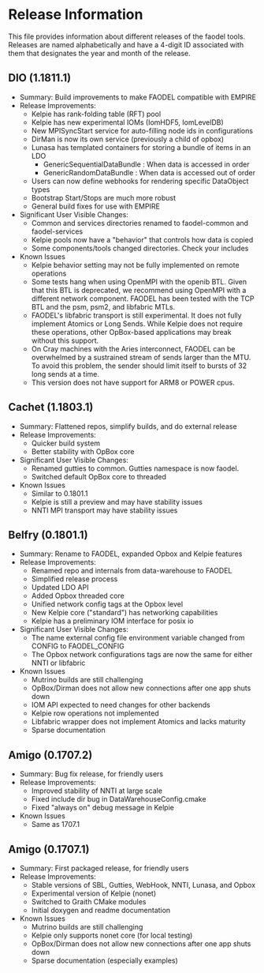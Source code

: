 Release Information
===================

This file provides information about different releases of the
faodel tools. Releases are named alphabetically and have a
4-digit ID associated with them that designates the year and month of
the release.

DIO (1.1811.1)
--------------
- Summary: Build improvements to make FAODEL compatible with EMPIRE
- Release Improvements:
  - Kelpie has rank-folding table (RFT) pool
  - Kelpie has new experimental IOMs (IomHDF5, IomLevelDB)
  - New MPISyncStart service for auto-filling node ids in configurations
  - DirMan is now its own service (previously a child of opbox)
  - Lunasa has templated containers for storing a bundle of items in an LDO
    - GenericSequentialDataBundle : When data is accessed in order
    - GenericRandomDataBundle     : When data is accessed out of order
  - Users can now define webhooks for rendering specific DataObject types
  - Bootstrap Start/Stops are much more robust
  - General build fixes for use with EMPIRE
- Significant User Visible Changes:
  - Common and services directories renamed to faodel-common and faodel-services
  - Kelpie pools now have a "behavior" that controls how data is copied
  - Some components/tools changed directories. Check your includes
- Known Issues
  - Kelpie behavior setting may not be fully implemented on remote operations
  - Some tests hang when using OpenMPI with the openib BTL. Given that
    this BTL is deprecated, we recommend using OpenMPI with a different
    network component.  FAODEL has been tested with the TCP BTL and the
    psm, psm2, and libfabric MTLs.
  - FAODEL's libfabric transport is still experimental. It does not fully
    implement Atomics or Long Sends. While Kelpie does not require
    these operations, other OpBox-based applications may break
    without this support.
  - On Cray machines with the Aries interconnect, FAODEL can be overwhelmed
    by a sustrained stream of sends larger than the MTU. To avoid this problem,
    the sender should limit itself to bursts of 32 long sends at a time.
  - This version does not have support for ARM8 or POWER cpus.

Cachet (1.1803.1)
-----------------
- Summary: Flattened repos, simplify builds, and do external release
- Release Improvements:
  - Quicker build system
  - Better stability with OpBox core
- Significant User Visible Changes:
  - Renamed gutties to common. Gutties namespace is now faodel.
  - Switched default OpBox core to threaded
- Known Issues
  - Similar to 0.1801.1
  - Kelpie is still a preview and may have stability issues
  - NNTI MPI transport may have stability issues

Belfry (0.1801.1)
-----------------
- Summary: Rename to FAODEL, expanded Opbox and Kelpie features
- Release Improvements:
  - Renamed repo and internals from data-warehouse to FAODEL
  - Simplified release process
  - Updated LDO API
  - Added Opbox threaded core
  - Unified network config tags at the Opbox level
  - New Kelpie core ("standard") has networking capabilities
  - Kelpie has a preliminary IOM interface for posix io
- Significant User Visible Changes:
  - The name external config file environment variable changed from 
    CONFIG to FAODEL_CONFIG
  - The Opbox network configurations tags are now the same for either 
    NNTI or libfabric
- Known Issues
  - Mutrino builds are still challenging
  - OpBox/Dirman does not allow new connections after one app shuts down
  - IOM API expected to need changes for other backends
  - Kelpie row operations not implemented
  - Libfabric wrapper does not implement Atomics and lacks maturity 
  - Sparse documentation
  
Amigo (0.1707.2)
----------------
- Summary: Bug fix release, for friendly users
- Release Improvements:
  - Improved stability of NNTI at large scale
  - Fixed include dir bug in DataWarehouseConfig.cmake
  - Fixed "always on" debug message in Kelpie
- Known Issues
  - Same as 1707.1

Amigo (0.1707.1)
----------------
- Summary: First packaged release, for friendly users
- Release Improvements:
  - Stable versions of SBL, Gutties, WebHook, NNTI, Lunasa, and Opbox
  - Experimental version of Kelpie (nonet)
  - Switched to Graith CMake modules
  - Initial doxygen and readme documentation
- Known Issues
  - Mutrino builds are still challenging
  - Kelpie only supports nonet core (for local testing)
  - OpBox/Dirman does not allow new connections after one app shuts down
  - Sparse documentation (especially examples)
